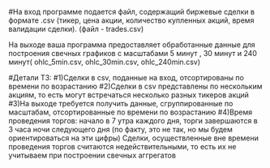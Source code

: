 #На вход программе подается файл, содержащий биржевые сделки в формате .csv (тикер, цена акции, количество купленных акций,
время валидации сделки). (файл - trades.csv)


На выходе ваша программа предоставляет обработанные данные для построения свечных графиков с масштабами 5 минут , 30 минут и 240 минут(
ohlc_5min.csv, ohlc_30min.csv, ohlc_240min.csv)



#Детали ТЗ:
#1)Cделки в csv, поданные на вход, отсортированы по времени по возрастанию
#2)Cделки в csv представлены по нескольким акциям, то есть могут встречаться несколько разных тикеров акций
#3)На выходе требуется получить данные, сгруппированные по масштабам, отсортированные по времени по возрастанию
#4)Время проведения торгов: начало в 7 утра каждого дня, торги завершаются в 3 часа ночи следующего дня (по факту, это не так,
но мы будем ориентироваться на эти цифры)
Cделки, осуществленные вне времени проведения торгов считаются недействительными, то есть их не учитываем при построении свечных
аггрегатов
